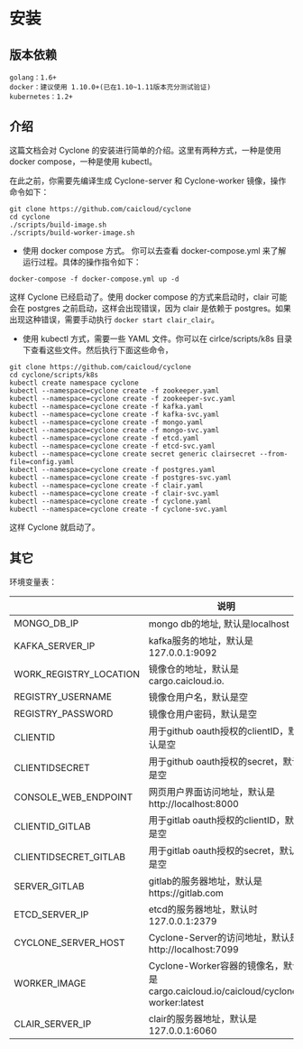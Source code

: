# 安装

## 版本依赖

```
golang：1.6+
docker：建议使用 1.10.0+(已在1.10~1.11版本充分测试验证)
kubernetes：1.2+
```

## 介绍

这篇文档会对 Cyclone 的安装进行简单的介绍。这里有两种方式，一种是使用 docker compose，一种是使用 kubectl。

在此之前，你需要先编译生成 Cyclone-server 和 Cyclone-worker 镜像，操作命令如下：

```
git clone https://github.com/caicloud/cyclone
cd cyclone
./scripts/build-image.sh
./scripts/build-worker-image.sh
```

- 使用 docker compose 方式。 你可以去查看 docker-compose.yml 来了解运行过程。具体的操作指令如下：

```
docker-compose -f docker-compose.yml up -d
```

这样 Cyclone 已经启动了。使用 docker compose 的方式来启动时，clair 可能会在 postgres 之前启动，这样会出现错误，因为 clair 是依赖于 postgres。如果出现这种错误，需要手动执行 `docker start clair_clair`。

- 使用 kubectl 方式，需要一些 YAML 文件。你可以在 cirlce/scripts/k8s 目录下查看这些文件。然后执行下面这些命令，

```
git clone https://github.com/caicloud/cyclone
cd cyclone/scripts/k8s
kubectl create namespace cyclone
kubectl --namespace=cyclone create -f zookeeper.yaml
kubectl --namespace=cyclone create -f zookeeper-svc.yaml
kubectl --namespace=cyclone create -f kafka.yaml
kubectl --namespace=cyclone create -f kafka-svc.yaml
kubectl --namespace=cyclone create -f mongo.yaml
kubectl --namespace=cyclone create -f mongo-svc.yaml
kubectl --namespace=cyclone create -f etcd.yaml
kubectl --namespace=cyclone create -f etcd-svc.yaml
kubectl --namespace=cyclone create secret generic clairsecret --from-file=config.yaml
kubectl --namespace=cyclone create -f postgres.yaml
kubectl --namespace=cyclone create -f postgres-svc.yaml
kubectl --namespace=cyclone create -f clair.yaml
kubectl --namespace=cyclone create -f clair-svc.yaml
kubectl --namespace=cyclone create -f cyclone.yaml
kubectl --namespace=cyclone create -f cyclone-svc.yaml
```

这样 Cyclone 就启动了。

## 其它

环境变量表：

|                        | 说明                                       |
| ---------------------- | ---------------------------------------- |
| MONGO_DB_IP            | mongo db的地址, 默认是localhost                |
| KAFKA_SERVER_IP        | kafka服务的地址，默认是127.0.0.1:9092             |
| WORK_REGISTRY_LOCATION | 镜像仓的地址，默认是cargo.caicloud.io.             |
| REGISTRY_USERNAME      | 镜像仓用户名，默认是空                              |
| REGISTRY_PASSWORD      | 镜像仓用户密码，默认是空                             |
| CLIENTID               | 用于github oauth授权的clientID，默认是空           |
| CLIENTIDSECRET         | 用于github oauth授权的secret，默认是空             |
| CONSOLE_WEB_ENDPOINT   | 网页用户界面访问地址，默认是http://localhost:8000      |
| CLIENTID_GITLAB        | 用于gitlab oauth授权的clientID，默认是空           |
| CLIENTIDSECRET_GITLAB  | 用于gitlab oauth授权的secret，默认是空             |
| SERVER_GITLAB          | gitlab的服务器地址，默认是https://gitlab.com       |
| ETCD_SERVER_IP         | etcd的服务器地址，默认时127.0.0.1:2379             |
| CYCLONE_SERVER_HOST    | Cyclone-Server的访问地址，默认是http://localhost:7099 |
| WORKER_IMAGE           | Cyclone-Worker容器的镜像名，默认是cargo.caicloud.io/caicloud/cyclone-worker:latest |
| CLAIR_SERVER_IP        | clair的服务器地址，默认是127.0.0.1:6060            |
